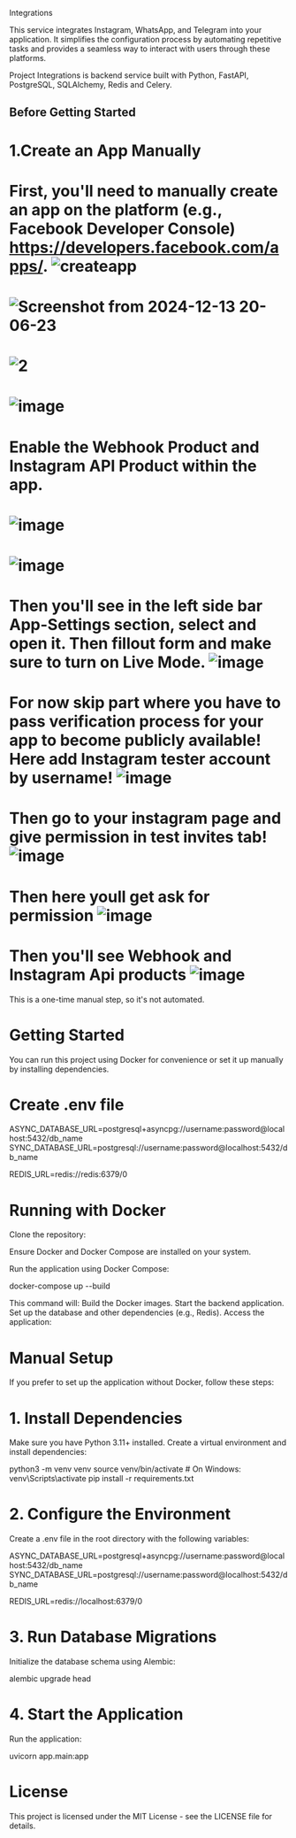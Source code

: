 Integrations

This service integrates Instagram, WhatsApp, and Telegram into your application. It simplifies the configuration process by automating repetitive tasks and provides a seamless way to interact with users through these platforms.

Project Integrations is backend service built with Python, FastAPI, PostgreSQL, SQLAlchemy, Redis and Celery.


## Before Getting Started
# 1.Create an App Manually

First, you'll need to manually create an app on the platform (e.g., Facebook Developer Console) https://developers.facebook.com/apps/.
![createapp](https://github.com/user-attachments/assets/5935d6d6-b80f-486f-acd7-2dfc223dc051)
======
![Screenshot from 2024-12-13 20-06-23](https://github.com/user-attachments/assets/f5b271a2-ad1d-486f-9c13-1552b913c946)
======
![2](https://github.com/user-attachments/assets/74d7f319-1b58-46c6-acbf-36121556e791)
======
![image](https://github.com/user-attachments/assets/5020ce4c-472c-4649-b58b-094ea24ab6e5)
======
Enable the Webhook Product and Instagram API Product within the app.
======
![image](https://github.com/user-attachments/assets/788dc969-e631-4238-9927-dad5ca4d583b)
======
![image](https://github.com/user-attachments/assets/cd511ce3-a59f-4eef-a045-4ad605896e2b)
======
Then you'll see in the left side bar App-Settings section, select and open it.
Then fillout form and make sure to turn on Live Mode.
![image](https://github.com/user-attachments/assets/432f575e-5204-4a60-b679-f8ad8725f284)
=====
For now skip part where you have to pass verification process for your app to become publicly available!
Here add Instagram tester account by username!
![image](https://github.com/user-attachments/assets/ac9a0462-86a0-4804-a5dc-ac86b7f0b3fb)
=====
Then go to your instagram page and give permission in test invites tab!
![image](https://github.com/user-attachments/assets/c8620e15-4300-44ea-ac4d-5f82fdd99086)
=====

Then here youll get ask for permission
![image](https://github.com/user-attachments/assets/f984ef9d-e901-4f52-9906-6ba4f25eb26e)
=====


Then you'll see Webhook and Instagram Api products
![image](https://github.com/user-attachments/assets/014ea4d7-72a8-47a7-876c-9b5b3a794ba1)
======






This is a one-time manual step, so it's not automated.


# Getting Started
You can run this project using Docker for convenience or set it up manually by installing dependencies.


# Create .env file

ASYNC_DATABASE_URL=postgresql+asyncpg://username:password@localhost:5432/db_name
SYNC_DATABASE_URL=postgresql://username:password@localhost:5432/db_name

REDIS_URL=redis://redis:6379/0


# Running with Docker
Clone the repository:

Ensure Docker and Docker Compose are installed on your system.

Run the application using Docker Compose:

docker-compose up --build

This command will:
Build the Docker images.
Start the backend application.
Set up the database and other dependencies (e.g., Redis).
Access the application:


# Manual Setup
If you prefer to set up the application without Docker, follow these steps:

# 1. Install Dependencies
Make sure you have Python 3.11+ installed. Create a virtual environment and install dependencies:

python3 -m venv venv
source venv/bin/activate  # On Windows: venv\Scripts\activate
pip install -r requirements.txt
# 2. Configure the Environment
Create a .env file in the root directory with the following variables:

ASYNC_DATABASE_URL=postgresql+asyncpg://username:password@localhost:5432/db_name
SYNC_DATABASE_URL=postgresql://username:password@localhost:5432/db_name

REDIS_URL=redis://localhost:6379/0

# 3. Run Database Migrations
Initialize the database schema using Alembic:

alembic upgrade head

# 4. Start the Application
Run the application:

uvicorn app.main:app 

# License
This project is licensed under the MIT License - see the LICENSE file for details.
